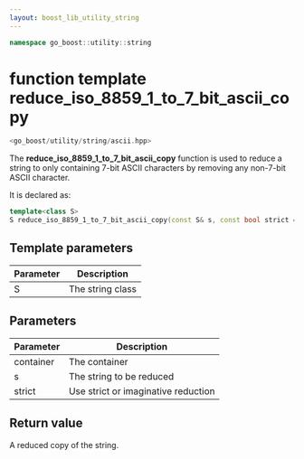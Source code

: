 ```yaml
---
layout: boost_lib_utility_string
---
```


```c++
namespace go_boost::utility::string
```

# function template reduce_iso_8859_1_to_7_bit_ascii_copy

```c++
<go_boost/utility/string/ascii.hpp>
```

The **reduce_iso_8859_1_to_7_bit_ascii_copy** function is used to reduce a
string to only containing 7-bit ASCII characters by removing any non-7-bit
ASCII character.

It is declared as:

```c++
template<class S>
S reduce_iso_8859_1_to_7_bit_ascii_copy(const S& s, const bool strict = true);
```

## Template parameters

Parameter | Description
-|-
S|The string class

## Parameters

Parameter | Description
-|-
container|The container
s|The string to be reduced
strict|Use strict or imaginative reduction

## Return value

A reduced copy of the string.
